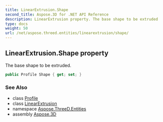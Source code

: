 ```yaml
---
title: LinearExtrusion.Shape
second_title: Aspose.3D for .NET API Reference
description: LinearExtrusion property. The base shape to be extruded
type: docs
weight: 50
url: /net/aspose.threed.entities/linearextrusion/shape/
---
```

## LinearExtrusion.Shape property

The base shape to be extruded.

```csharp
public Profile Shape { get; set; }
```

### See Also

* class [Profile](../../../aspose.threed.profiles/profile/)
* class [LinearExtrusion](../)
* namespace [Aspose.ThreeD.Entities](../../linearextrusion/)
* assembly [Aspose.3D](../../../)


